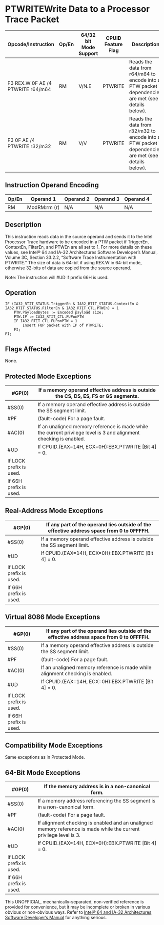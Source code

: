 # PTWRITE**Write Data to a Processor Trace Packet**

| Opcode/Instruction                | Op/En | 64/32 bit Mode Support | CPUID Feature Flag | Description                                                                                          |
| --------------------------------- | ----- | ---------------------- | ------------------ | ---------------------------------------------------------------------------------------------------- |
| F3 REX.W 0F AE /4 PTWRITE r64/m64 | RM    | V/N.E                  | PTWRITE            | Reads the data from r64/m64 to encode into a PTW packet if dependencies are met (see details below). |
| F3 0F AE /4 PTWRITE r32/m32       | RM    | V/V                    | PTWRITE            | Reads the data from r32/m32 to encode into a PTW packet if dependencies are met (see details below). |

## Instruction Operand Encoding

| Op/En | Operand 1    | Operand 2 | Operand 3 | Operand 4 |
| ----- | ------------ | --------- | --------- | --------- |
| RM    | ModRM:rm (r) | N/A       | N/A       | N/A       |

## Description

This instruction reads data in the source operand and sends it to the Intel Processor Trace hardware to be encoded in a PTW packet if TriggerEn, ContextEn, FilterEn, and PTWEn are all set to 1. For more details on these values, see Intel® 64 and IA-32 Architectures Software Developer’s Manual, Volume 3C, Section 33.2.2, “Software Trace Instrumentation with PTWRITE.” The size of data is 64-bit if using REX.W in 64-bit mode, otherwise 32-bits of data are copied from the source operand.

Note: The instruction will #​​​UD if prefix 66H is used.

## Operation

```
IF (IA32_RTIT_STATUS.TriggerEn & IA32_RTIT_STATUS.ContextEn & IA32_RTIT_STATUS.FilterEn & IA32_RTIT_CTL.PTWEn) = 1
    PTW.PayloadBytes := Encoded payload size;
    PTW.IP := IA32_RTIT_CTL.FUPonPTW
    IF IA32_RTIT_CTL.FUPonPTW = 1
        Insert FUP packet with IP of PTWRITE;
    FI;
FI;

```

## Flags Affected

None.

## Protected Mode Exceptions

| \#​​​​GP(0)             | If a memory operand effective address is outside the CS, DS, ES, FS or GS segments.                                |
| ----------------------- | ------------------------------------------------------------------------------------------------------------------ |
| \#​​​​​SS(0)            | If a memory operand effective address is outside the SS segment limit.                                             |
| \#​PF                   | (fault-code) For a page fault.                                                                                     |
| \#​AC(0)                | If an unaligned memory reference is made while the current privilege level is 3 and alignment checking is enabled. |
| #​​​UD                  | If CPUID.(EAX=14H, ECX=0H):EBX.PTWRITE [Bit 4] = 0.                                                                |
| If LOCK prefix is used. |
| If 66H prefix is used.  |

## Real-Address Mode Exceptions

| \#​​​​GP(0)             | If any part of the operand lies outside of the effective address space from 0 to 0FFFFH. |
| ----------------------- | ---------------------------------------------------------------------------------------- |
| \#​​​​​SS(0)            | If a memory operand effective address is outside the SS segment limit.                   |
| #​​​UD                  | If CPUID.(EAX=14H, ECX=0H):EBX.PTWRITE [Bit 4] = 0.                                      |
| If LOCK prefix is used. |
| If 66H prefix is used.  |

## Virtual 8086 Mode Exceptions

| \#​​​​GP(0)             | If any part of the operand lies outside of the effective address space from 0 to 0FFFFH. |
| ----------------------- | ---------------------------------------------------------------------------------------- |
| \#​​​​​SS(0)            | If a memory operand effective address is outside the SS segment limit.                   |
| \#​PF                   | (fault-code) For a page fault.                                                           |
| \#​AC(0)                | If an unaligned memory reference is made while alignment checking is enabled.            |
| #​​​UD                  | If CPUID.(EAX=14H, ECX=0H):EBX.PTWRITE [Bit 4] = 0.                                      |
| If LOCK prefix is used. |
| If 66H prefix is used.  |

## Compatibility Mode Exceptions

Same exceptions as in Protected Mode.

## 64-Bit Mode Exceptions

| \#​​​​GP(0)             | If the memory address is in a non-canonical form.                                                                  |
| ----------------------- | ------------------------------------------------------------------------------------------------------------------ |
| \#​​​​​SS(0)            | If a memory address referencing the SS segment is in a non-canonical form.                                         |
| \#​PF                   | (fault-code) For a page fault.                                                                                     |
| \#​AC(0)                | If alignment checking is enabled and an unaligned memory reference is made while the current privilege level is 3. |
| #​​​UD                  | If CPUID.(EAX=14H, ECX=0H):EBX.PTWRITE [Bit 4] = 0.                                                                |
| If LOCK prefix is used. |
| If 66H prefix is used.  |

This UNOFFICIAL, mechanically-separated, non-verified reference is provided for convenience, but it may be
incomplete or broken in various obvious or non-obvious
ways. Refer to [Intel® 64 and IA-32 Architectures Software Developer’s Manual](https://software.intel.com/en-us/download/intel-64-and-ia-32-architectures-sdm-combined-volumes-1-2a-2b-2c-2d-3a-3b-3c-3d-and-4) for anything serious.
